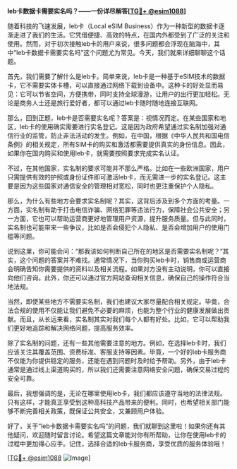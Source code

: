 **leb卡数据卡需要实名吗？——一份详尽解答[[TG💪+ @esim1088](https://t.me/s/esim1088)]**

随着科技的飞速发展，leb卡（Local eSIM Business）作为一种新型的数据卡逐渐走进了我们的生活。它凭借便捷、高效的特点，在国内外都受到了广泛的关注和使用。然而，对于初次接触leb卡的用户来说，很多问题都会浮现在脑海中，其中“leb卡数据卡需要实名吗”这个问题尤为常见。今天，我们就来详细聊聊这个话题。

首先，我们需要了解什么是leb卡。简单来说，leb卡是一种基于eSIM技术的数据卡，它不需要实体卡槽，可以直接通过网络下载到设备中。这种卡的好处显而易见：它可以节省空间，方便携带，同时支持全球漫游，让用户的出行更加轻松。无论是商务人士还是旅行爱好者，都可以通过leb卡随时随地连接互联网。

那么，回到正题，leb卡是否需要实名呢？答案是：视情况而定。在某些国家和地区，leb卡的使用确实需要进行实名登记。这是因为政府希望通过实名制加强对通信行业的监管，防止非法活动的发生。例如，在中国，根据《中华人民共和国电信条例》的相关规定，所有SIM卡的购买和激活都需要提供真实的身份信息。因此，如果你在国内购买和使用leb卡，就需要按照要求完成实名认证。

不过，在其他国家，实名制的要求可能并不那么严格。比如在一些欧洲国家，用户只需提供有效的护照或身份证件即可激活leb卡，而无需进一步的实名登记。这主要是因为这些国家对通信安全的管理相对宽松，同时也更注重保护个人隐私。

那么，为什么有些地方会要求实名制呢？其实，这背后涉及到多个方面的考量。一方面，实名制有助于打击电信诈骗、网络犯罪等违法行为，保障社会公共安全；另一方面，它也可以帮助运营商更好地管理用户资源，提升服务质量。但与此同时，实名制也可能带来一些争议，比如是否会侵犯个人隐私、是否会增加用户的使用门槛等问题。

说到这里，你可能会问：“那我该如何判断自己所在的地区是否需要实名制呢？”其实，这个问题的答案并不难找。通常情况下，当你购买leb卡时，销售商或运营商会明确告知你需要提供的资料以及相关流程。如果对方没有主动说明，你可以直接向他们咨询。此外，你还可以通过官方网站查询相关信息，确保自己的操作符合当地法规。

当然，即使某些地方不需要实名制，我们也建议大家尽量配合相关规定。毕竟，合法合规的使用不仅能让我们避免不必要的麻烦，也能为整个行业的健康发展做出贡献。而且，从长远来看，实名制其实对我们每个人都有好处。比如，它可以帮助我们更好地追踪和解决网络问题，提高服务效率。

除了实名制的问题，还有一些其他需要注意的地方。例如，在选择leb卡时，我们应该关注其覆盖范围、资费标准、客服支持等因素。毕竟，一个好的leb卡服务商不仅能为你提供稳定的服务，还能在遇到问题时及时给予帮助。另外，由于leb卡通常是通过线上渠道购买的，所以我们还需要注意网络安全问题，确保交易过程的安全可靠。

最后，我想强调的是，无论在哪里使用leb卡，我们都应该遵守当地的法律法规。只有这样，才能真正享受到这种高科技产品带来的便利。同时，也希望相关部门能够不断完善相关政策，既保证公共安全，又兼顾用户体验。

好了，关于“leb卡数据卡需要实名吗”的问题，我们就聊到这里啦！如果你还有其他疑问，欢迎随时留言讨论。希望这篇文章能对你有所帮助，让你在使用leb卡的过程中更加得心应手。记住，选择合适的leb卡服务商，享受优质的服务体验哦！

[[TG💪+ @esim1088](https://t.me/s/esim1088) ![Image](https://i.postimg.cc/4NQfJmqS/Snipaste-2025-05-13-00-14-12.png)]